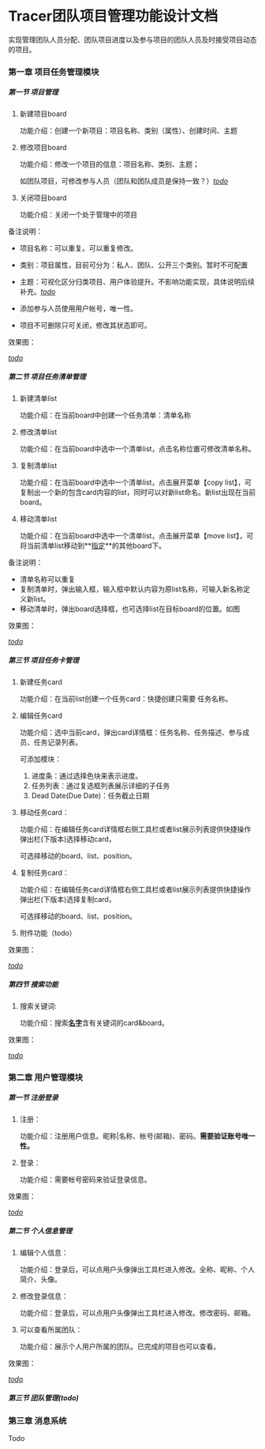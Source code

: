 # Tracer团队项目管理功能设计文档

实现管理团队人员分配、团队项目进度以及参与项目的团队人员及时接受项目动态的项目。



### 第一章 项目任务管理模块

##### 第一节   项目管理

1. 新建项目board

   功能介绍：创建一个新项目：项目名称、类别（属性）、创建时间、主题

2. 修改项目board

   功能介绍：修改一个项目的信息：项目名称、类别、主题；

   ​		   如团队项目，可修改参与人员（团队和团队成员是保持一致？）<u>*todo*</u>

3. 关闭项目board

   功能介绍：关闭一个处于管理中的项目

备注说明：

- 项目名称：可以重复。可以重复修改。

- 类别：项目属性，目前可分为：私人、团队、公开三个类别。暂时不可配置

- 主题：可视化区分归类项目、用户体验提升。不影响功能实现，具体说明后续补充。<u>*todo*</u>

- 添加参与人员使用用户帐号，唯一性。
- 项目不可删除只可关闭，修改其状态即可。

效果图：

*<u>todo</u>*

##### 第二节  项目任务清单管理

1. 新建清单list

   功能介绍：在当前board中创建一个任务清单：清单名称

2. 修改清单list

   功能介绍：在当前board中选中一个清单list，点击名称位置可修改清单名称。

3. 复制清单list

   功能介绍：在当前board中选中一个清单list，点击展开菜单【copy list】，可复制出一个新的包含card内容的list，同时可以对新list命名。新list出现在当前board。

4. 移动清单list

   功能介绍：在当前board中选中一个清单list，点击展开菜单【move list】，可将当前清单list移动到**<u>指定</u>**的其他board下。

备注说明：

- 清单名称可以重复
- 复制清单时，弹出输入框，输入框中默认内容为原list名称，可输入新名称定义新list。
- 移动清单时，弹出board选择框，也可选择list在目标board的位置。如图

效果图：

*<u>todo</u>*

##### 第三节 项目任务卡管理

1. 新建任务card

   功能介绍：在当前list创建一个任务card：快捷创建只需要 任务名称。

2. 编辑任务card

   功能介绍：选中当前card，弹出card详情框：任务名称、任务描述、参与成员、任务记录列表。

   可添加模块：

   1. 进度条：通过选择色块来表示进度。
   2. 任务列表：通过复选框列表展示详细的子任务
   3. Dead Date(Due Date)：任务截止日期

3. 移动任务card：

   功能介绍：在编辑任务card详情框右侧工具栏或者list展示列表提供快捷操作弹出栏(下版本)选择移动card，

   可选择移动的board、list、position。

4. 复制任务card：

   功能介绍：在编辑任务card详情框右侧工具栏或者list展示列表提供快捷操作弹出栏(下版本)选择复制card，

   可选择移动的board、list、position。

5. 附件功能（todo）



效果图：

<u>*todo*</u>

##### 第四节 搜索功能

1. 搜索关键词:

   功能介绍：搜索<u>**名字**</u>含有关键词的card&board。

效果图：

*<u>todo</u>*



### 第二章 用户管理模块

##### 第一节 注册登录

1. 注册：

   功能介绍：注册用户信息。昵称|名称、帐号(邮箱)、密码。**需要验证账号唯一性。**

2. 登录：

   功能介绍：需要帐号密码来验证登录信息。



效果图：

<u>*todo*</u>

##### 第二节 个人信息管理

1. 编辑个人信息：

   功能介绍：登录后，可以点用户头像弹出工具栏进入修改。全称、昵称、个人简介、头像。

2. 修改登录信息：

   功能介绍：登录后，可以点用户头像弹出工具栏进入修改。修改密码、邮箱。

3. 可以查看所属团队：

   功能介绍：展示个人用户所属的团队。已完成的项目也可以查看。

效果图：

<u>*todo*</u>

##### 第三节 团队管理(todo)

### 第三章 消息系统

Todo



